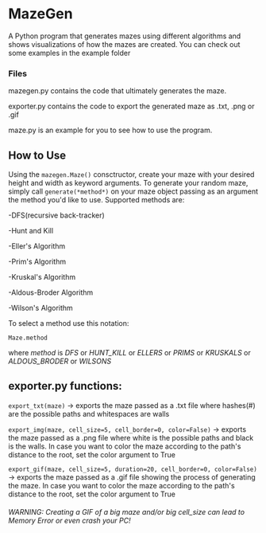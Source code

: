# MazeGen
A Python program that generates mazes using different algorithms and shows visualizations of how the mazes are created. 
You can check out some examples in the example folder

### Files
mazegen.py contains the code that ultimately generates the maze. 

exporter.py contains the code to export the generated maze as .txt, .png or .gif

maze.py is an example for you to see how to use the program.

How to Use
----------

Using the ```mazegen.Maze()``` consctructor, create your maze with your desired height and width as keyword arguments.
To generate your random maze, simply call ```generate(*method*)``` on your maze object passing as an argument the method you'd like to use.
Supported methods are:

-DFS(recursive back-tracker)

-Hunt and Kill

-Eller's Algorithm

-Prim's Algorithm

-Kruskal's Algorithm

-Aldous-Broder Algorithm

-Wilson's Algorithm

To select a method use this notation:

```Maze.method``` 

where *method* is *DFS* or *HUNT_KILL* or *ELLERS* or *PRIMS* or *KRUSKALS* or *ALDOUS_BRODER* or *WILSONS*

## exporter.py functions:

```export_txt(maze)``` -> exports the maze passed as a .txt file where hashes(#) are the possible paths and whitespaces are walls 

```export_img(maze, cell_size=5, cell_border=0, color=False)``` -> exports the maze passed as a .png file where white is the possible paths and black is the walls. In case you want to color the maze according to the path's distance to the root, set the color argument to True

```export_gif(maze, cell_size=5, duration=20, cell_border=0, color=False)``` -> exports the maze passed as a .gif file showing the process of generating the maze. In case you want to color the maze according to the path's distance to the root, set the color argument to True
###### WARNING: Creating a GIF of a big maze and/or big cell_size can lead to Memory Error or even crash your PC!
